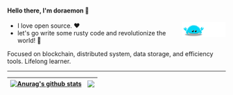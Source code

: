 <h4>Hello there, I'm doraemon 👋</h4>

<a href="https://github.com">
    <img src="https://github.com/Doraemonkeys/Doraemonkeys/blob/main/assets/ferris-go2.gif" align="right" width="20%" />
</a>


<ul>
    <li>I love open source. ❤️</li>
    <li> let's go write some rusty code and revolutionize the world! 🚀</li>
</ul>

 <p>Focused on blockchain, distributed system, data storage, and efficiency tools. Lifelong learner.</p>

---

| <a href="https://github.com/Doraemonkeys?tab=repositories"><img align="center" src="https://github-readme-stats.vercel.app/api?username=doraemonkeys&show_icons=true&hide_border=true" alt="Anurag's github stats" /></a> | <a href="https://github.com/anuraghazra/github-readme-stats"><img align="center" src="https://github-readme-stats.vercel.app/api/top-langs/?username=doraemonkeys&layout=compact&hide=javascript&hide_border=true" /></a> |
| ------------- | ------------- |

